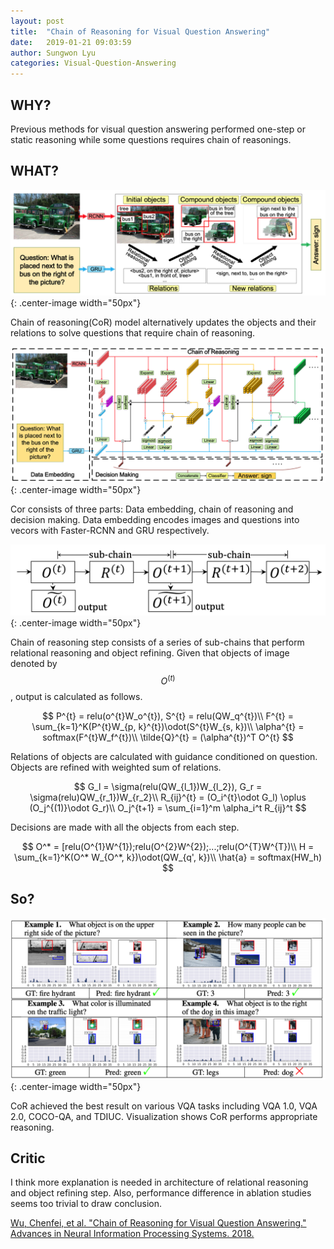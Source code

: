 ```yaml
---
layout: post
title:  "Chain of Reasoning for Visual Question Answering"
date:   2019-01-21 09:03:59
author: Sungwon Lyu
categories: Visual-Question-Answering
---
```


## WHY? 
Previous methods for visual question answering performed one-step or static reasoning while some questions requires chain of reasonings. 

## WHAT?

![image](/assets/images/cor1.png){: .center-image width="50px"}

Chain of reasoning(CoR) model alternatively updates the objects and their relations to solve questions that require chain of reasoning.  

![image](/assets/images/cor2.png){: .center-image width="50px"}

Cor consists of three parts: Data embedding, chain of reasoning and decision making. Data embedding encodes images and questions into vecors with Faster-RCNN and GRU respectively. 

![image](/assets/images/cor3.png){: .center-image width="50px"}

Chain of reasoning step consists of a series of sub-chains that perform relational reasoning and object refining. Given that objects of image denoted by $$O^{(t)}$$, output is calculated as follows. 

$$
P^{t} = relu(o^{t}W_o^{t}), S^{t} = relu(QW_q^{t})\\
F^{t} = \sum_{k=1}^K(P^{t}W_{p, k}^{t})\odot(S^{t}W_{s, k})\\
\alpha^{t} = softmax(F^{t}W_f^{t})\\
\tilde{Q}^{t} = (\alpha^{t})^T O^{t}
$$

Relations of objects are calculated with guidance conditioned on question. Objects are refined with weighted sum of relations. 

$$
G_l = \sigma(relu(QW_{l_1})W_{l_2}), G_r = \sigma(relu)QW_{r_1})W_{r_2}\\
R_{ij}^{t} = (O_i^{t}\odot G_l) \oplus (O_j^{(1)}\odot G_r)\\
O_j^{t+1} = \sum_{i=1}^m \alpha_i^t R_{ij}^t
$$

Decisions are made with all the objects from each step.

$$
O^* = [relu(O^{1}W^{1});relu(O^{2}W^{2});...;relu(O^{T}W^{T})\\
H = \sum_{k=1}^K(O^* W_{O^*, k})\odot(QW_{q', k})\\
\hat{a} = softmax(HW_h)
$$

## So?

![image](/assets/images/cor4.png){: .center-image width="50px"}

CoR achieved the best result on various VQA tasks including VQA 1.0, VQA 2.0, COCO-QA, and TDIUC. Visualization shows CoR performs appropriate reasoning.

## Critic
I think more explanation is needed in architecture of relational reasoning and object refining step. Also, performance difference in ablation studies seems too trivial to draw conclusion.

[Wu, Chenfei, et al. "Chain of Reasoning for Visual Question Answering." Advances in Neural Information Processing Systems. 2018.](https://papers.nips.cc/paper/7311-chain-of-reasoning-for-visual-question-answering)

